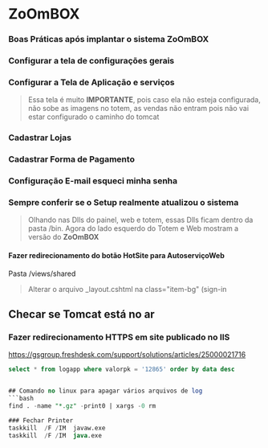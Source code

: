 # ZoOmBOX

### Boas Práticas após implantar o sistema **ZoOmBOX**
### Configurar a tela de **configurações gerais**
### Configurar a Tela de Aplicação e serviços
> Essa tela é muito **IMPORTANTE**, pois caso ela não esteja configurada, não sobe as imagens no totem, as vendas não entram
pois não vai estar configurado o caminho do tomcat
### Cadastrar Lojas 
### Cadastrar Forma de Pagamento
### Configuração E-mail esqueci minha senha 
### Sempre conferir se o Setup realmente atualizou o sistema
> Olhando nas Dlls do painel, web e totem, essas Dlls ficam dentro da pasta /bin. 
  Agora do lado esquerdo do Totem e Web mostram a versão do **ZoOmBOX**

#### Fazer redirecionamento do botão HotSite para AutoserviçoWeb
 Pasta /views/shared
> Alterar o arquivo  _layout.cshtml na class="item-bg" (sign-in
## Checar se Tomcat está no ar

### Fazer redirecionamento HTTPS em site publicado no IIS 
https://gsgroup.freshdesk.com/support/solutions/articles/25000021716

```sql 
select * from logapp where valorpk = '12865' order by data desc  


## Comando no linux para apagar vários arquivos de log 
```bash
find . -name "*.gz" -print0 | xargs -0 rm

### Fechar Printer
taskkill  /F /IM  javaw.exe
taskkill  /F /IM  java.exe



